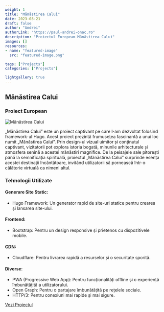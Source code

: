 ```yaml
---
weight: 1
title: "Mănăstirea Calui"
date: 2023-03-21
draft: false
author: "Andrei"
authorLink: "https://paul-andrei-onac.ro"
description: "Proiectul European Mănăstirea Calui"
images: []
resources:
- name: "featured-image"
  src: "featured-image.png"

tags: ["Projects"]
categories: ["Projects"]

lightgallery: true
---
```


## Mănăstirea Calui

### Proiect European

![Mănăstirea Calui](/image.jpg)

„Mănăstirea Calui” este un proiect captivant pe care l-am dezvoltat folosind framework-ul Hugo. Acest proiect prezintă frumusețea fascinantă a unui loc numit „Mănăstirea Calui”. Prin design-ul vizual uimitor și conținutul captivant, vizitatorii pot explora istoria bogată, minunile arhitecturale și atmosfera senină a acestei mănăstiri magnifice. De la peisajele sale pitorești până la semnificația spirituală, proiectul „Mănăstirea Calui” surprinde esența acestei destinații încântătoare, invitând utilizatorii să pornească într-o călătorie virtuală ca nimeni altul.

### Tehnologii Utilizate

#### Generare Site Static:
- Hugo Framework: Un generator rapid de site-uri statice pentru crearea și lansarea site-ului.

#### Frontend:
- Bootstrap: Pentru un design responsive și prietenos cu dispozitivele mobile.

#### CDN:
- Cloudflare: Pentru livrarea rapidă a resurselor și o securitate sporită.

#### Diverse:
- PWA (Progressive Web App): Pentru funcționalități offline și o experiență îmbunătățită a utilizatorului.
- Open Graph: Pentru o partajare îmbunătățită pe rețelele sociale.
- HTTP/3: Pentru conexiuni mai rapide și mai sigure.

[Vezi Proiectul](https://www.manastirea-calui.ro/)